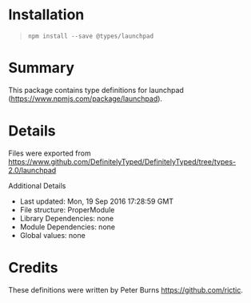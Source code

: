 # Installation
> `npm install --save @types/launchpad`

# Summary
This package contains type definitions for launchpad (https://www.npmjs.com/package/launchpad).

# Details
Files were exported from https://www.github.com/DefinitelyTyped/DefinitelyTyped/tree/types-2.0/launchpad

Additional Details
 * Last updated: Mon, 19 Sep 2016 17:28:59 GMT
 * File structure: ProperModule
 * Library Dependencies: none
 * Module Dependencies: none
 * Global values: none

# Credits
These definitions were written by Peter Burns <https://github.com/rictic>.

